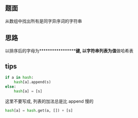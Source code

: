 ## 题面
从数组中找出所有是同字异序词的字符串



## 思路
以排序后的字母为***********************键**, 以字符串列表为**值**做哈希表

## tips
```python
if a in hash:
    hash[a].append(s)
else:
    hash[a] = [s]
```

这里不要写成, 列表的加法总是比 append 慢的

```python
hash[a] = hash.get(a, []) + [s]
```
